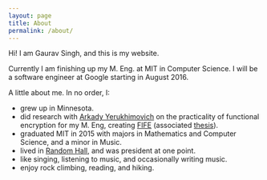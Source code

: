 ```yaml
---
layout: page
title: About
permalink: /about/
---
```


Hi! I am Gaurav Singh, and this is my website.

Currently I am finishing up my M. Eng. at MIT in Computer Science. I will be a software engineer at Google starting in August 2016.

A little about me. In no order, I:

* grew up in Minnesota.
* did research with [Arkady Yerukhimovich](https://www.ll.mit.edu/mission/cybersec/cybersec-bios/yerukhimovich-bio.html) on the practicality of functional encryption for my M. Eng, creating [FIFE](https://github.com/gauravjsingh/FIFE) (associated [thesis](/files/meng-thesis.pdf)).
* graduated MIT in 2015 with majors in Mathematics and Computer Science, and a minor in Music.
* lived in [Random Hall](http://web.mit.edu/random-hall/www/), and was president at one point.
* like singing, listening to music, and occasionally writing music.
* enjoy rock climbing, reading, and hiking.
